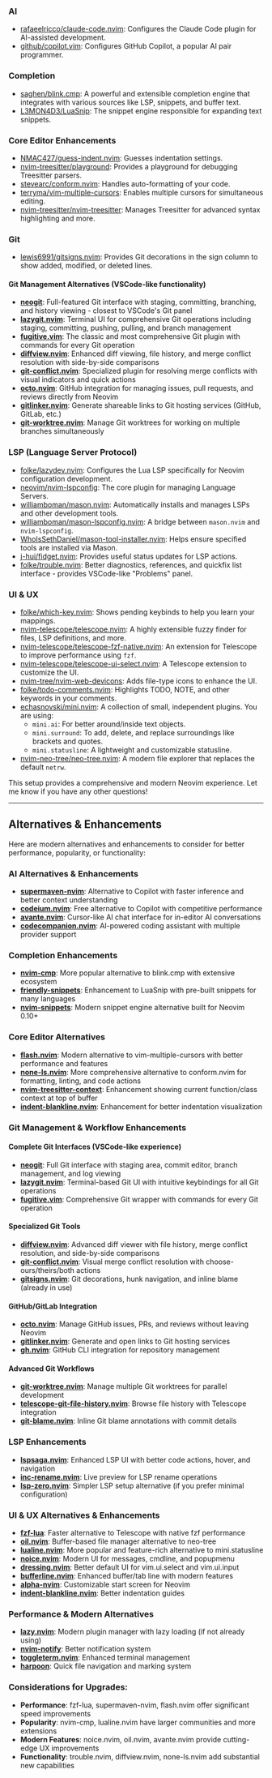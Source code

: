 ### AI
- [rafaeelricco/claude-code.nvim](https://github.com/rafaeelricco/claude-code.nvim): Configures the Claude Code plugin for AI-assisted development.
- [github/copilot.vim](https://github.com/github/copilot.vim): Configures GitHub Copilot, a popular AI pair programmer.

### Completion
- [saghen/blink.cmp](https://github.com/saghen/blink.cmp): A powerful and extensible completion engine that integrates with various sources like LSP, snippets, and buffer text.
- [L3MON4D3/LuaSnip](https://github.com/L3MON4D3/LuaSnip): The snippet engine responsible for expanding text snippets.

### Core Editor Enhancements
- [NMAC427/guess-indent.nvim](https://github.com/NMAC427/guess-indent.nvim): Guesses indentation settings.
- [nvim-treesitter/playground](https://github.com/nvim-treesitter/playground): Provides a playground for debugging Treesitter parsers.
- [stevearc/conform.nvim](https://github.com/stevearc/conform.nvim): Handles auto-formatting of your code.
- [terryma/vim-multiple-cursors](https://github.com/terryma/vim-multiple-cursors): Enables multiple cursors for simultaneous editing.
- [nvim-treesitter/nvim-treesitter](https://github.com/nvim-treesitter/nvim-treesitter): Manages Treesitter for advanced syntax highlighting and more.

### Git
- [lewis6991/gitsigns.nvim](https://github.com/lewis6991/gitsigns.nvim): Provides Git decorations in the sign column to show added, modified, or deleted lines.

#### Git Management Alternatives (VSCode-like functionality)
- **[neogit](https://github.com/NeogitOrg/neogit)**: Full-featured Git interface with staging, committing, branching, and history viewing - closest to VSCode's Git panel
- **[lazygit.nvim](https://github.com/kdheepak/lazygit.nvim)**: Terminal UI for comprehensive Git operations including staging, committing, pushing, pulling, and branch management
- **[fugitive.vim](https://github.com/tpope/vim-fugitive)**: The classic and most comprehensive Git plugin with commands for every Git operation
- **[diffview.nvim](https://github.com/sindrets/diffview.nvim)**: Enhanced diff viewing, file history, and merge conflict resolution with side-by-side comparisons
- **[git-conflict.nvim](https://github.com/akinsho/git-conflict.nvim)**: Specialized plugin for resolving merge conflicts with visual indicators and quick actions
- **[octo.nvim](https://github.com/pwntester/octo.nvim)**: GitHub integration for managing issues, pull requests, and reviews directly from Neovim
- **[gitlinker.nvim](https://github.com/ruifm/gitlinker.nvim)**: Generate shareable links to Git hosting services (GitHub, GitLab, etc.)
- **[git-worktree.nvim](https://github.com/ThePrimeagen/git-worktree.nvim)**: Manage Git worktrees for working on multiple branches simultaneously

### LSP (Language Server Protocol)
- [folke/lazydev.nvim](https://github.com/folke/lazydev.nvim): Configures the Lua LSP specifically for Neovim configuration development.
- [neovim/nvim-lspconfig](https://github.com/neovim/nvim-lspconfig): The core plugin for managing Language Servers.
- [williamboman/mason.nvim](https://github.com/williamboman/mason.nvim): Automatically installs and manages LSPs and other development tools.
- [williamboman/mason-lspconfig.nvim](https://github.com/williamboman/mason-lspconfig.nvim): A bridge between `mason.nvim` and `nvim-lspconfig`.
- [WhoIsSethDaniel/mason-tool-installer.nvim](https://github.com/WhoIsSethDaniel/mason-tool-installer.nvim): Helps ensure specified tools are installed via Mason.
- [j-hui/fidget.nvim](https://github.com/j-hui/fidget.nvim): Provides useful status updates for LSP actions.
- [folke/trouble.nvim](https://github.com/folke/trouble.nvim): Better diagnostics, references, and quickfix list interface - provides VSCode-like "Problems" panel.

### UI & UX
- [folke/which-key.nvim](https://github.com/folke/which-key.nvim): Shows pending keybinds to help you learn your mappings.
- [nvim-telescope/telescope.nvim](https://github.com/nvim-telescope/telescope.nvim): A highly extensible fuzzy finder for files, LSP definitions, and more.
- [nvim-telescope/telescope-fzf-native.nvim](https://github.com/nvim-telescope/telescope-fzf-native.nvim): An extension for Telescope to improve performance using `fzf`.
- [nvim-telescope/telescope-ui-select.nvim](https://github.com/nvim-telescope/telescope-ui-select.nvim): A Telescope extension to customize the UI.
- [nvim-tree/nvim-web-devicons](https://github.com/nvim-tree/nvim-web-devicons): Adds file-type icons to enhance the UI.
- [folke/todo-comments.nvim](https://github.com/folke/todo-comments.nvim): Highlights TODO, NOTE, and other keywords in your comments.
- [echasnovski/mini.nvim](https://github.com/echasnovski/mini.nvim): A collection of small, independent plugins. You are using:
    - `mini.ai`: For better around/inside text objects.
    - `mini.surround`: To add, delete, and replace surroundings like brackets and quotes.
    - `mini.statusline`: A lightweight and customizable statusline.
- [nvim-neo-tree/neo-tree.nvim](https://github.com/nvim-neo-tree/neo-tree.nvim): A modern file explorer that replaces the default `netrw`.

This setup provides a comprehensive and modern Neovim experience. Let me know if you have any other questions!

---

## Alternatives & Enhancements

Here are modern alternatives and enhancements to consider for better performance, popularity, or functionality:

### AI Alternatives & Enhancements
- **[supermaven-nvim](https://github.com/supermaven-inc/supermaven-nvim)**: Alternative to Copilot with faster inference and better context understanding
- **[codeium.nvim](https://github.com/Exafunction/codeium.nvim)**: Free alternative to Copilot with competitive performance
- **[avante.nvim](https://github.com/yetone/avante.nvim)**: Cursor-like AI chat interface for in-editor AI conversations
- **[codecompanion.nvim](https://github.com/olimorris/codecompanion.nvim)**: AI-powered coding assistant with multiple provider support

### Completion Enhancements
- **[nvim-cmp](https://github.com/hrsh7th/nvim-cmp)**: More popular alternative to blink.cmp with extensive ecosystem
- **[friendly-snippets](https://github.com/rafamadriz/friendly-snippets)**: Enhancement to LuaSnip with pre-built snippets for many languages
- **[nvim-snippets](https://github.com/garymjr/nvim-snippets)**: Modern snippet engine alternative built for Neovim 0.10+

### Core Editor Alternatives
- **[flash.nvim](https://github.com/folke/flash.nvim)**: Modern alternative to vim-multiple-cursors with better performance and features
- **[none-ls.nvim](https://github.com/nvimtools/none-ls.nvim)**: More comprehensive alternative to conform.nvim for formatting, linting, and code actions
- **[nvim-treesitter-context](https://github.com/nvim-treesitter/nvim-treesitter-context)**: Enhancement showing current function/class context at top of buffer
- **[indent-blankline.nvim](https://github.com/lukas-reineke/indent-blankline.nvim)**: Enhancement for better indentation visualization

### Git Management & Workflow Enhancements
#### Complete Git Interfaces (VSCode-like experience)
- **[neogit](https://github.com/NeogitOrg/neogit)**: Full Git interface with staging area, commit editor, branch management, and log viewing
- **[lazygit.nvim](https://github.com/kdheepak/lazygit.nvim)**: Terminal-based Git UI with intuitive keybindings for all Git operations
- **[fugitive.vim](https://github.com/tpope/vim-fugitive)**: Comprehensive Git wrapper with commands for every Git operation

#### Specialized Git Tools
- **[diffview.nvim](https://github.com/sindrets/diffview.nvim)**: Advanced diff viewer with file history, merge conflict resolution, and side-by-side comparisons
- **[git-conflict.nvim](https://github.com/akinsho/git-conflict.nvim)**: Visual merge conflict resolution with choose-ours/theirs/both actions
- **[gitsigns.nvim](https://github.com/lewis6991/gitsigns.nvim)**: Git decorations, hunk navigation, and inline blame (already in use)

#### GitHub/GitLab Integration
- **[octo.nvim](https://github.com/pwntester/octo.nvim)**: Manage GitHub issues, PRs, and reviews without leaving Neovim
- **[gitlinker.nvim](https://github.com/ruifm/gitlinker.nvim)**: Generate and open links to Git hosting services
- **[gh.nvim](https://github.com/ldelossa/gh.nvim)**: GitHub CLI integration for repository management

#### Advanced Git Workflows
- **[git-worktree.nvim](https://github.com/ThePrimeagen/git-worktree.nvim)**: Manage multiple Git worktrees for parallel development
- **[telescope-git-file-history.nvim](https://github.com/isak102/telescope-git-file-history.nvim)**: Browse file history with Telescope integration
- **[git-blame.nvim](https://github.com/f-person/git-blame.nvim)**: Inline Git blame annotations with commit details

### LSP Enhancements
- **[lspsaga.nvim](https://github.com/nvimdev/lspsaga.nvim)**: Enhanced LSP UI with better code actions, hover, and navigation
- **[inc-rename.nvim](https://github.com/smjonas/inc-rename.nvim)**: Live preview for LSP rename operations
- **[lsp-zero.nvim](https://github.com/VonHeikemen/lsp-zero.nvim)**: Simpler LSP setup alternative (if you prefer minimal configuration)

### UI & UX Alternatives & Enhancements
- **[fzf-lua](https://github.com/ibhagwan/fzf-lua)**: Faster alternative to Telescope with native fzf performance
- **[oil.nvim](https://github.com/stevearc/oil.nvim)**: Buffer-based file manager alternative to neo-tree
- **[lualine.nvim](https://github.com/nvim-lualine/lualine.nvim)**: More popular and feature-rich alternative to mini.statusline
- **[noice.nvim](https://github.com/folke/noice.nvim)**: Modern UI for messages, cmdline, and popupmenu
- **[dressing.nvim](https://github.com/stevearc/dressing.nvim)**: Better default UI for vim.ui.select and vim.ui.input
- **[bufferline.nvim](https://github.com/akinsho/bufferline.nvim)**: Enhanced buffer/tab line with modern features
- **[alpha-nvim](https://github.com/goolord/alpha-nvim)**: Customizable start screen for Neovim
- **[indent-blankline.nvim](https://github.com/lukas-reineke/indent-blankline.nvim)**: Better indentation guides

### Performance & Modern Alternatives
- **[lazy.nvim](https://github.com/folke/lazy.nvim)**: Modern plugin manager with lazy loading (if not already using)
- **[nvim-notify](https://github.com/rcarriga/nvim-notify)**: Better notification system
- **[toggleterm.nvim](https://github.com/akinsho/toggleterm.nvim)**: Enhanced terminal management
- **[harpoon](https://github.com/ThePrimeagen/harpoon)**: Quick file navigation and marking system

### Considerations for Upgrades:
- **Performance**: fzf-lua, supermaven-nvim, flash.nvim offer significant speed improvements
- **Popularity**: nvim-cmp, lualine.nvim have larger communities and more extensions
- **Modern Features**: noice.nvim, oil.nvim, avante.nvim provide cutting-edge UX improvements
- **Functionality**: trouble.nvim, diffview.nvim, none-ls.nvim add substantial new capabilities
        